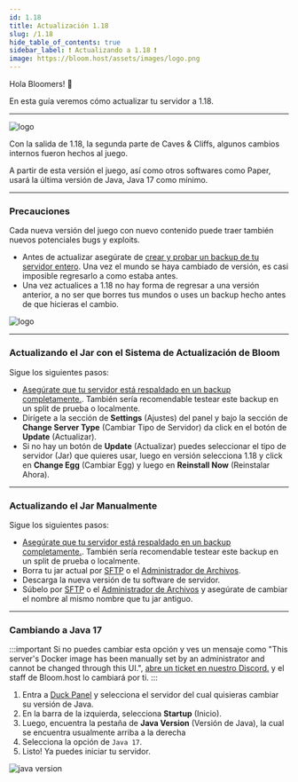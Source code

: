 ```yaml
---
id: 1.18
title: Actualización 1.18
slug: /1.18
hide_table_of_contents: true
sidebar_label: ❗ Actualizando a 1.18 ❗
image: https://bloom.host/assets/images/logo.png
---
```


Hola Bloomers! 👋

En esta guía veremos cómo actualizar tu servidor a 1.18.

---

![logo](/imgs/running_a_server/1.18/1.png)

Con la salida de 1.18, la segunda parte de Caves & Cliffs, algunos cambios internos fueron hechos al juego.

A partir de esta versión el juego, así como otros softwares como Paper, usará la última versión de Java, Java 17 como mínimo.

---

### Precauciones
Cada nueva versión del juego con nuevo contenido puede traer también nuevos potenciales bugs y exploits.
- Antes de actualizar asegúrate de [crear y probar un backup de tu servidor entero](../using_the_panel/backups.md).
Una vez el mundo se haya cambiado de versión, es casi imposible regresarlo a como estaba antes.
- Una vez actualices a 1.18 no hay forma de regresar a una versión anterior, a no ser que borres tus mundos o uses un
backup hecho antes de que hicieras el cambio.

![logo](/imgs/running_a_server/1.18/2.png)


---

### Actualizando el Jar con el Sistema de Actualización de Bloom
Sigue los siguientes pasos:
- [Asegúrate que tu servidor está respaldado en un backup completamente.](../using_the_panel/backups.md).
También sería recomendable testear este backup en un split de prueba o localmente.
- Dirígete a la sección de **Settings** (Ajustes) del panel y bajo la sección de **Change Server Type** (Cambiar Tipo
de Servidor) da click en el botón de **Update** (Actualizar).
- Si no hay un botón de **Update** (Actualizar) puedes seleccionar el tipo de servidor (Jar) que quieres usar, luego en
versión selecciona 1.18 y click en **Change Egg** (Cambiar Egg) y luego en **Reinstall Now** (Reinstalar Ahora). 

---


### Actualizando el Jar Manualmente
Sigue los siguientes pasos:
- [Asegúrate que tu servidor está respaldado en un backup completamente.](../using_the_panel/backups.md).
  También sería recomendable testear este backup en un split de prueba o localmente.
- Borra tu jar actual por [SFTP](../using_the_panel/sftp.md) o el [Administrador de Archivos](../using_the_panel/file-manager-controls.md).
- Descarga la nueva versión de tu software de servidor.
- Súbelo por [SFTP](../using_the_panel/sftp.md) o el [Administrador de Archivos](../using_the_panel/file-manager-controls.md)
y asegúrate de cambiar el nombre al mismo nombre que tu jar antiguo.

---

### Cambiando a Java 17

:::important
Si no puedes cambiar esta opción y ves un mensaje como "This server's Docker image has been manually set by an
administrator and cannot be changed through this UI.", [abre un ticket en nuestro Discord.](https://discord.com/invite/bloom)
y el staff de Bloom.host lo cambiará por ti.
:::

1. Entra a [Duck Panel](https://mc.bloom.host/) y selecciona el servidor del cual quisieras cambiar su versión de Java.
2. En la barra de la izquierda, selecciona **Startup** (Inicio).
3. Luego, encuentra la pestaña de **Java Version** (Versión de Java), la cual se encuentra usualmente arriba a la derecha 
4. Selecciona la opción de `Java 17`.
5. Listo! Ya puedes iniciar tu servidor.

![java version](/imgs/running_a_server/java_version/1.png)
